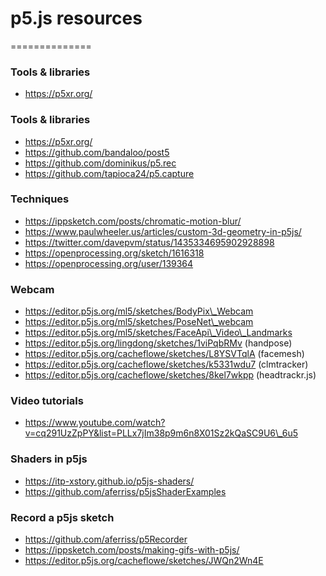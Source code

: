 # p5.js resources
==============

### Tools & libraries

* https://p5xr.org/

### Tools & libraries

* https://p5xr.org/
* https://github.com/bandaloo/post5
* https://github.com/dominikus/p5.rec
* https://github.com/tapioca24/p5.capture

### Techniques

* https://ippsketch.com/posts/chromatic-motion-blur/
* https://www.paulwheeler.us/articles/custom-3d-geometry-in-p5js/
* https://twitter.com/davepvm/status/1435334695902928898
* https://openprocessing.org/sketch/1616318
* https://openprocessing.org/user/139364

### Webcam

* https://editor.p5js.org/ml5/sketches/BodyPix\_Webcam
* https://editor.p5js.org/ml5/sketches/PoseNet\_webcam
* https://editor.p5js.org/ml5/sketches/FaceApi\_Video\_Landmarks
* https://editor.p5js.org/lingdong/sketches/1viPqbRMv (handpose)
* https://editor.p5js.org/cacheflowe/sketches/L8YSVTqlA (facemesh)
* https://editor.p5js.org/cacheflowe/sketches/k5331wdu7 (clmtracker)
* https://editor.p5js.org/cacheflowe/sketches/8kel7wkpp (headtrackr.js)

### Video tutorials

* https://www.youtube.com/watch?v=cq291UzZpPY&list=PLLx7jIm38p9m6n8X01Sz2kQaSC9U6\_6u5

### Shaders in p5js

* https://itp-xstory.github.io/p5js-shaders/
* https://github.com/aferriss/p5jsShaderExamples

### Record a p5js sketch

* https://github.com/aferriss/p5Recorder
* https://ippsketch.com/posts/making-gifs-with-p5js/
* https://editor.p5js.org/cacheflowe/sketches/JWQn2Wn4E